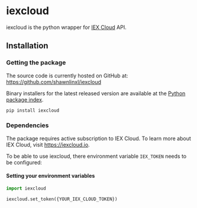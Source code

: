 # iexcloud

iexcloud is the python wrapper for [IEX Cloud](https://iexcloud.io) API.

## Installation 

### Getting the package

The source code is currently hosted on GitHub at: 
https://github.com/shawnlinxl/iexcloud

Binary installers for the latest released version are available at the [Python
package index](https://pypi.org/project/iexcloud).

```sh
pip install iexcloud
```

### Dependencies

The package requires active subscription to IEX
Cloud. To learn more about IEX Cloud, visit https://iexcloud.io.

To be able to use iexcloud, there environment variable `IEX_TOKEN`
needs to be configured:

#### Setting your environment variables

```python
import iexcloud

iexcloud.set_token({YOUR_IEX_CLOUD_TOKEN})
```
